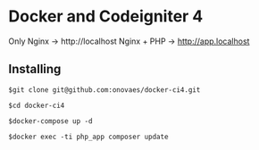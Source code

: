 # Docker and Codeigniter 4

Only Nginx  -> http://localhost
Nginx + PHP -> http://app.localhost

## Installing

    $git clone git@github.com:onovaes/docker-ci4.git

    $cd docker-ci4

    $docker-compose up -d

    $docker exec -ti php_app composer update